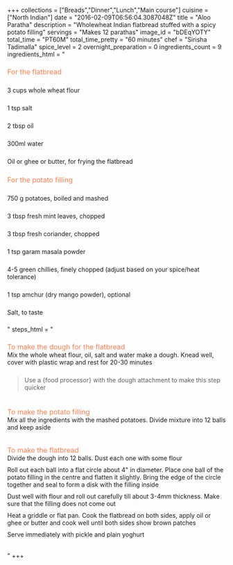 +++
collections = ["Breads","Dinner","Lunch","Main course"]
cuisine = ["North Indian"]
date = "2016-02-09T06:56:04.3087048Z"
title = "Aloo Paratha"
description = "Wholewheat Indian flatbread stuffed with a spicy potato filling"
servings = "Makes 12 parathas"
image_id = "bDEqYOTY"
total_time = "PT60M"
total_time_pretty = "60 minutes"
chef = "Sirisha Tadimalla"
spice_level = 2
overnight_preparation = 0
ingredients_count = 9
ingredients_html = "<ul style='padding-left: 0; list-style: none;'><li style='margin: 8px 0px;padding: 8px 0px;'><span style='font-size: medium; color: #f78153;'>For the flatbread</span></li><li itemprop='recipeIngredient' style='margin: 8px 0px;padding: 8px 0px;'>3 cups whole wheat flour</li><li itemprop='recipeIngredient' style='margin: 8px 0px;padding: 8px 0px;'>1 tsp salt</li><li itemprop='recipeIngredient' style='margin: 8px 0px;padding: 8px 0px;'>2 tbsp oil</li><li itemprop='recipeIngredient' style='margin: 8px 0px;padding: 8px 0px;'>300ml water</li><li itemprop='recipeIngredient' style='margin: 8px 0px;padding: 8px 0px;'>Oil or ghee or butter, for frying the flatbread</li><li style='margin: 8px 0px;padding: 8px 0px;'><span style='font-size: medium; color: #f78153;'>For the potato filling</span></li><li itemprop='recipeIngredient' style='margin: 8px 0px;padding: 8px 0px;'>750 g potatoes, boiled and mashed</li><li itemprop='recipeIngredient' style='margin: 8px 0px;padding: 8px 0px;'>3 tbsp fresh mint leaves, chopped</li><li itemprop='recipeIngredient' style='margin: 8px 0px;padding: 8px 0px;'>3 tbsp fresh coriander, chopped</li><li itemprop='recipeIngredient' style='margin: 8px 0px;padding: 8px 0px;'>1 tsp garam masala powder</li><li itemprop='recipeIngredient' style='margin: 8px 0px;padding: 8px 0px;'>4-5 green chillies, finely chopped (adjust based on your spice/heat tolerance)</li><li itemprop='recipeIngredient' style='margin: 8px 0px;padding: 8px 0px;'>1 tsp amchur (dry mango powder), optional</li><li itemprop='recipeIngredient' style='margin: 8px 0px;padding: 8px 0px;'>Salt, to taste</li></ul>"
steps_html = "<ol style='list-style: none inside; padding-left: 0px;'><li style='list-style: none; margin: 8px 0px;padding: 8px 0px;'><span style='font-size: medium; color: #f78153;'>To make the dough for the flatbread</span><ol style='list-style: none inside; padding-left: 0px;'><li style='padding-bottom: 10px;'><i class='step-track-icon fa fa-square-o'></i><span class='step-text' itemprop='recipeInstructions'>Mix the whole wheat flour, oil, salt and water make a dough. Knead well, cover with plastic wrap and rest for 20-30 minutes</span></li><blockquote>Use a {food processor} with the dough attachment to make this step quicker</blockquote></ol></li><li style='list-style: none; margin: 8px 0px;padding: 8px 0px;'><span style='font-size: medium; color: #f78153;'>To make the potato filling</span><ol style='list-style: none inside; padding-left: 0px;'><li style='padding-bottom: 10px;'><i class='step-track-icon fa fa-square-o'></i><span class='step-text' itemprop='recipeInstructions'>Mix all the ingredients with the mashed potatoes. Divide mixture into 12 balls and keep aside</span></li></ol></li><li style='list-style: none; margin: 8px 0px;padding: 8px 0px;'><span style='font-size: medium; color: #f78153;'>To make the flatbread</span><ol style='list-style: none inside; padding-left: 0px;'><li style='padding-bottom: 10px;'><i class='step-track-icon fa fa-square-o'></i><span class='step-text' itemprop='recipeInstructions'>Divide the dough into 12 balls. Dust each one with some flour</span></li><li style='padding-bottom: 10px;'><i class='step-track-icon fa fa-square-o'></i><span class='step-text' itemprop='recipeInstructions'>Roll out each ball into a flat circle about 4\" in diameter. Place one ball of the potato filling in the centre and flatten it slightly. Bring the edge of the circle together and seal to form a disk with the filling inside</span></li><li style='padding-bottom: 10px;'><i class='step-track-icon fa fa-square-o'></i><span class='step-text' itemprop='recipeInstructions'>Dust well with flour and roll out carefully till about 3-4mm thickness. Make sure that the filling does not come out</span></li><li style='padding-bottom: 10px;'><i class='step-track-icon fa fa-square-o'></i><span class='step-text' itemprop='recipeInstructions'>Heat a griddle or flat pan. Cook the flatbread on both sides, apply oil or ghee or butter and cook well until both sides show brown patches</span></li><li style='padding-bottom: 10px;'><i class='step-track-icon fa fa-square-o'></i><span class='step-text' itemprop='recipeInstructions'>Serve immediately with pickle and plain yoghurt</span></li></ol></li></ol>"
+++

